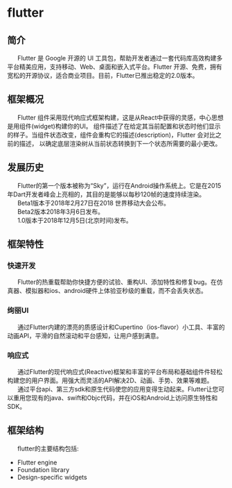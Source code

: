 # flutter

## 简介

&nbsp;&nbsp;&nbsp;&nbsp;&nbsp;&nbsp;Flutter 是 Google 开源的 UI 工具包，帮助开发者通过一套代码库高效构建多平台精美应用，支持移动、Web、桌面和嵌入式平台。Flutter 开源、免费，拥有宽松的开源协议，适合商业项目。目前，Flutter已推出稳定的2.0版本。

## 框架概况

&nbsp;&nbsp;&nbsp;&nbsp;&nbsp;&nbsp;Flutter 组件采用现代响应式框架构建，这是从React中获得的灵感，中心思想是用组件(widget)构建你的UI。 组件描述了在给定其当前配置和状态时他们显示的样子。当组件状态改变，组件会重构它的描述(description)，Flutter 会对比之前的描述， 以确定底层渲染树从当前状态转换到下一个状态所需要的最小更改。

## 发展历史

&nbsp;&nbsp;&nbsp;&nbsp;&nbsp;&nbsp;Flutter的第一个版本被称为“Sky”，运行在Android操作系统上。它是在2015年Dart开发者峰会上亮相的，其目的是能够以每秒120帧的速度持续渲染。  
&nbsp;&nbsp;&nbsp;&nbsp;&nbsp;&nbsp;Beta1版本于2018年2月27日在2018 世界移动大会公布。  
&nbsp;&nbsp;&nbsp;&nbsp;&nbsp;&nbsp;Beta2版本2018年3月6日发布。  
&nbsp;&nbsp;&nbsp;&nbsp;&nbsp;&nbsp;1.0版本于2018年12月5日(北京时间)发布。

## 框架特性

### 快速开发

&nbsp;&nbsp;&nbsp;&nbsp;&nbsp;&nbsp;Flutter的热重载帮助你快捷方便的试验、重构UI、添加特性和修复bug。在仿真器、模拟器和ios、android硬件上体验亚秒级的重载，而不会丢失状态。

### 绚丽UI

&nbsp;&nbsp;&nbsp;&nbsp;&nbsp;&nbsp;通过Flutter内建的漂亮的质感设计和Cupertino（ios-flavor）小工具、丰富的动画API，平滑的自然滚动和平台感知，让用户感到满意。

### 响应式

&nbsp;&nbsp;&nbsp;&nbsp;&nbsp;&nbsp;通过Flutter的现代响应式(Reactive)框架和丰富的平台布局和基础组件件轻松构建您的用户界面。用强大而灵活的API解决2D、动画、手势、效果等难题。  
&nbsp;&nbsp;&nbsp;&nbsp;&nbsp;&nbsp;通过平台api、第三方sdk和原生代码使您的应用变得生动起来。Flutter让您可以重用您现有的java、swift和Objc代码，并在iOS和Android上访问原生特性和SDK。

## 框架结构

&nbsp;&nbsp;&nbsp;&nbsp;&nbsp;&nbsp;flutter的主要结构包括:
  
+ Flutter engine
+ Foundation library
+ Design-specific widgets